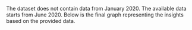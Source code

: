The dataset does not contain data from January 2020. The available data starts from June 2020. Below is the final graph representing the insights based on the provided data.
